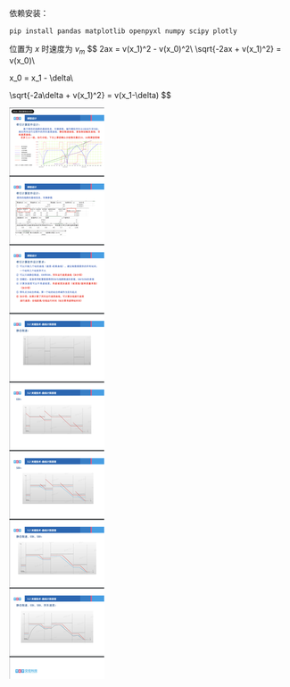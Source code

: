 依赖安装：

```
pip install pandas matplotlib openpyxl numpy scipy plotly
```



位置为 $x$ 时速度为 $v_m$
$$
2ax = v(x_1)^2 - v(x_0)^2\\
\sqrt{-2ax + v(x_1)^2} = v(x_0)\\

x_0 = x_1 - \delta\\

\sqrt{-2a\delta + v(x_1)^2} = v(x_1-\delta)
$$








![image-20240604164314449](./assets/image-20240604164314449.png)
